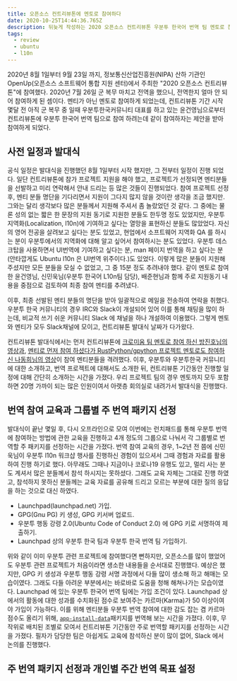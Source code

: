 ```yaml
---
title: 오픈소스 컨트리뷰톤에 멘토로 참여하다
date: 2020-10-25T14:44:36.765Z
description: 뒤늦게 작성하는 2020 오픈소스 컨트리뷰톤 우분투 한국어 번역 팀 멘토로 참여한 후기.
tags:
  - review
  - ubuntu
  - l10n
---
```


2020년 8월 1일부터 9월 23일 까지, 정보통신산업진흥원(NIPA) 산하 기관인 OpenUp(오픈소스 소프트웨어 통합 지원 센터)에서 주최한 "2020 오픈소스 컨트리뷰톤"에 참여했다.
2020년 7월 26일 군 복무 마치고 전역을 했으니, 전역한지 얼마 안 되어 참여하게 된 셈이다. 
멘티가 아닌 멘토로 참여하게 되었는데, 컨트리뷰톤 기간 시작 몇달 전 아직 군 복무 중 일때 우분투한국커뮤니티 대표를 하고 있는 윤건영님으로부터 컨트리뷰톤에 우분투 한국어 번역 팀으로 참여 하려는데 같이 참여하자는 제안을 받아 참여하게 되었다.

## 사전 일정과 발대식
공식 일정은 발대식을 진행했던 8월 1일부터 시작 했지만, 그 전부터 일정이 진행 되었다. 일단 컨트리뷰톤에 참가 프로젝트 지원을 해야 했고, 프로젝트가 선정되면 멘티분들을 선발하고 미리 연락해서 안내 드리는 등 많은 것들이 진행되었다.
참여 프로젝트 선정 후, 멘티 분들 명단을 기다리면서 지원이 그다지 많지 않을 것이란 생각을 조금 했지만. 그와는 달리 생각보다 많은 분들께서 지원해 주셔서 좀 놀랐었던 것 같다.
그 중에는 물론 성의 없는 짧은 한 문장의 지원 동기로 지원한 분들도 한두명 정도 있었지만, 우분투 지역화(Localization, l10n)에 기여하고 싶다는 열망을 표현하신 분들도 많았었다.
자신의 영어 전공을 살려보고 싶다는 분도 있었고, 현업에서 소프트웨어 지역화 QA 를 하시는 분이 우분투에서의 지역화에 대해 알고 싶어서 참여하시는 분도 있었다.
우분투 데스크탑을 사용하면서 UI번역에 기여하고 싶다는 분, man 페이지 번역을 하고 싶다는 분(안타깝게도 Ubuntu l10n 은 UI번역 위주이다.)도 있었다.
이렇게 많은 분들이 지원해 주셨지만 모든 분들을 모실 수 없었고, 그 중 15분 정도 추려내야 했다. 같이 멘토로 참여한 윤건영님, 신민욱님(우분투 한국어 L10n팀 담당), 배준현님과 함께 주로 지원동기 내용을 중점으로 검토하여 최종 참여 멘티를 추려냈다.

이후, 최종 선발된 멘티 분들의 명단을 받아 일괄적으로 메일을 전송하여 연락을 취했다. 우분투 한국 커뮤니티의 경우 IRC와 Slack이 개설되어 있어 이를 통해 채팅을 많이 하는데, 
비교적 쓰기 쉬운 커뮤니티 Slack 에 채널을 하나 개설하여 이용했다. 그렇게 멘토와 멘티가 모두 Slack채널에 모이고, 컨트리뷰톤 발대식 날짜가 다가왔다.

컨트리뷰톤 발대식에서는 먼저 컨트리뷰톤에 [크로미움 팀 멘토로 참여 하신 방진호님의 영상과](https://www.youtube.com/watch?v=dY4VAbVt-Ro), [멘티로 먼저 참여 하셨다가 RustPython/gpython 프로젝트 멘토로도 참여하신 나동희님의 영상](https://www.youtube.com/watch?v=m5QWGfTtMCQ)이 참여 멘티분들을 격려했다.
이후, 우분투와 우분투한국 커뮤니티에 대한 소개하고, 번역 프로젝트에 대해서도 소개한 뒤, 컨트리뷰톤 기간동안 진행할 일정에 대해 간단히 소개하는 시간을 가졌다.
우리 프로젝트 팀의 경우 멘토까지 모두 포함하면 20명 가까이 되는 많은 인원이여서 아랫층 회의실로 내려가서 발대식을 진행했다.

## 번역 참여 교육과 그룹별 주 번역 패키지 선정
발대식이 끝난 몇일 후, 다시 오프라인으로 모여 이번에는 런치패드를 통해 우분투 번역에 참여하는 방법에 관한 교육을 진행하고 4개 정도의 그룹으로 나눠서 각 그룹별로 번역할 주 패키지를 선정하는 시간을 가졌다.
번역 참여 교육의 경우, 1~2년 전 쯤에 신민욱님이 우분투 l10n 워크샵 행사를 진행하신 경험이 있으셔서 그때 경험과 자료를 활용하여 진행 하기로 했다.
아무래도 그때나 지금이나 코로나19 유행도 있고, 멀리 사는 분도 계셔서 많은 분들께서 참석 하시지는 못하셨다.
그래도 교육 자체는 그대로 진행 하였고, 참석하지 못하신 분들께는 교육 자료를 공유해 드리고 모르는 부분에 대한 질의 응답을 하는 것으로 대신 하였다.

- Launchpad(launchpad.net) 가입.
- GPG(Gnu PG) 키 생성, GPG 키서버 업로드.
- 우분투 행동 강령 2.0(Ubuntu Code of Conduct 2.0) 에 GPG 키로 서명하여 제출하기.
- Launchpad 상의 우분투 한국 팀과 우분투 한국 번역 팀 가입하기.

위와 같이 이미 우분투 관련 프로젝트에 참여했다면 뻔하지만, 오픈소스를 많이 했었어도 우분투 관련 프로젝트가 처음이라면 생소한 내용들을 순서대로 진행했다.
예상은 했지만, GPG 키 생성과 우분투 행동 강령 서명 과정에서 다들 많이 생소해 하고 해매는 모습이였다. 그래도 다들 아려운 부분에서는 바로바로 도움을 청해 해쳐나가는 모습이였다.
Launchpad 에 있는 우분투 한국어 번역 팀에는 가입 조건이 있다. Launchpad 상에서의 활동에 대한 성과를 수치화된 점수로 보여주는 카르마(Karma)가 50 이상이여야 가입이 가능하다.
이를 위해 멘티분들 우분투 번역 참여에 대한 감도 잡는 겸 카르마 점수도 올리기 위해, [`app-install-data`](https://launchpad.net/ubuntu/+source/app-install-data-ubuntu)패키지를 번역해 보는 시간을 가졌다.
이후, 무작위로 배치된 조별로 모여서 컨트리뷰톤 기간동안 주로 번역할 패키지를 선정하는 시간을 가졌다. 필자가 담당한 팀은 아쉽게도 교육에 참석하신 분이 많이 없어, Slack 에서 논의를 진행했다.

## 주 번역 패키지 선정과 개인별 주간 번역 목표 설정
